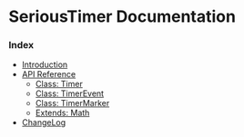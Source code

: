 # SeriousTimer Documentation

### Index
* [Introduction][introduction]
* [API Reference][apiref]
  * [Class: Timer][api.timer]
  * [Class: TimerEvent][api.timerevent]
  * [Class: TimerMarker][api.timermarker]
  * [Extends: Math][api.math]
* [ChangeLog][changelog]

[api.timer]:       api/Timer.md
[api.timerevent]:  api/TimerEvent.md
[api.timermarker]: api/TimerMarker.md
[api.math]:        api/Math.md
[introduction]:    pag/introduction.md
[apiref]:          pag/apiref.md
[changelog]:       pag/changelog.md
